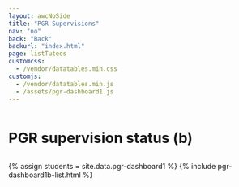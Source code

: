 ```yaml
---
layout: awcNoSide
title: "PGR Supervisions"
nav: "no"
back: "Back"
backurl: "index.html"
page: listTutees
customcss:
  - /vendor/datatables.min.css
customjs:
  - /vendor/datatables.min.js
  - /assets/pgr-dashboard1.js
---
```

<style>
h1 {padding: 12px 0}
.filters select {max-width:15em}
.table a { color: #007bff;}
.table td, .table th { vertical-align: middle; }
#xxxDataTable input {width: 3em}
.green {padding-right: 0.2em; color: #005F36 /* uon Forest Green 8*/}
.amber {padding-right: 0.2em; color: #F98109/* uon Mandarin Orange  */}
.red   {padding-right: 0.2em; color: #B91C2E /* uon Jubilee Red */}
.grey   {padding-right: 0.2em; color: #9FA8B1 /* uon blue tint */}
</style>

# PGR supervision status (b)

{% assign students = site.data.pgr-dashboard1 %}
{% include pgr-dashboard1b-list.html %}
